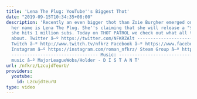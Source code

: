 ```yaml
---
title: 'Lena The Plug: YouTube''s Biggest Thot'
date: "2019-09-15T10:34:35+08:00"
description: 'Recently an even bigger thot than Zoie Burgher emerged on YouTube, and
  her name is Lena The Plug. She''s claiming that she will release a "$EXTAPE" once
  she hits 1 million subs. Today on THOT PATROL we check out what all the fuss is
  about. Twitter â–º https://twitter.com/NFKRZAlt ---------------------------------
  Twitch â–º http://www.twitch.tv/nfkrz Facebook â–º https://www.facebook.com/NFKRZ1
  Instagram â–º https://instagram.com/roman_nfkrz/ Steam Group â–º http://steamcommunity.com/groups/nfkrzgroup
  --------------------------------- Music: --------------------------------- Outro
  music â–º MajorLeagueWobs/Holder - D I S T A N T'
url: /nfkrz/LzcujdTeurU/
providers:
  youtube:
    id: LzcujdTeurU
type: video
---
```

